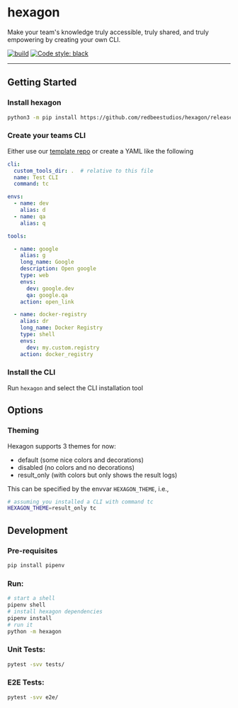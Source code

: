 # hexagon
Make your team's knowledge truly accessible, truly shared, and truly empowering by creating your own CLI.

[![build](https://github.com/redbeestudios/hexagon/actions/workflows/python-package.yml/badge.svg)](https://github.com/redbeestudios/hexagon/actions/workflows/python-package.yml)
[![Code style: black](https://img.shields.io/badge/code%20style-black-000000.svg)](https://github.com/psf/black)


---

## Getting Started

### Install hexagon
```bash
python3 -m pip install https://github.com/redbeestudios/hexagon/releases/download/v0.13.2/hexagon-0.13.2.tar.gz
```

### Create your teams CLI

Either use our [template repo](https://github.com/redbeestudios/hexagon-tools) or create a YAML like the following
```yaml
cli:
  custom_tools_dir: .  # relative to this file
  name: Test CLI
  command: tc

envs:
  - name: dev
    alias: d
  - name: qa
    alias: q

tools:

  - name: google
    alias: g
    long_name: Google
    description: Open google
    type: web
    envs:
      dev: google.dev
      qa: google.qa
    action: open_link

  - name: docker-registry
    alias: dr
    long_name: Docker Registry
    type: shell
    envs:
      dev: my.custom.registry
    action: docker_registry
```

### Install the CLI

Run `hexagon` and select the CLI installation tool

## Options

### Theming

Hexagon supports 3 themes for now:

 - default (some nice colors and decorations)
 - disabled (no colors and no decorations)
 - result_only (with colors but only shows the result logs)

This can be specified by the envvar `HEXAGON_THEME`, i.e.,

```bash
# assuming you installed a CLI with command tc
HEXAGON_THEME=result_only tc
```


## Development

### Pre-requisites

```bash
pip install pipenv
```

### Run:

```bash
# start a shell
pipenv shell
# install hexagon dependencies
pipenv install
# run it
python -m hexagon
```

### Unit Tests:

```bash
pytest -svv tests/
```

### E2E Tests:

```bash
pytest -svv e2e/
```
